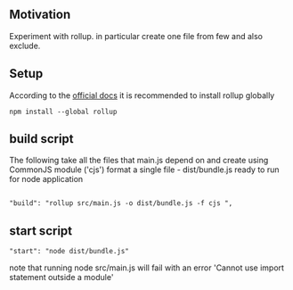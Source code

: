 <h2>Motivation</h2>
Experiment with rollup. in particular create one file from few and also exclude.

<h2>Setup</h2>
According to the <a href='https://rollupjs.org/introduction/#installation'>official docs</a> it is recommended to install rollup globally

```
npm install --global rollup

```

<h2>build script</h2>
The following take all the files that main.js depend on and create using CommonJS module ('cjs') format a single file - dist/bundle.js ready to run for node application 

```

"build": "rollup src/main.js -o dist/bundle.js -f cjs ",

```

<h2>start script</h2>

```
"start": "node dist/bundle.js"

```

note that running node src/main.js will fail with an error 'Cannot use import statement outside a module'